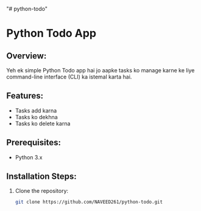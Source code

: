 "# python-todo" 
# Python Todo App

## Overview:
Yeh ek simple Python Todo app hai jo aapke tasks ko manage karne ke liye command-line interface (CLI) ka istemal karta hai.

## Features:
- Tasks add karna
- Tasks ko dekhna
- Tasks ko delete karna

## Prerequisites:
- Python 3.x

## Installation Steps:

1. Clone the repository:
   ```bash
   git clone https://github.com/NAVEED261/python-todo.git
